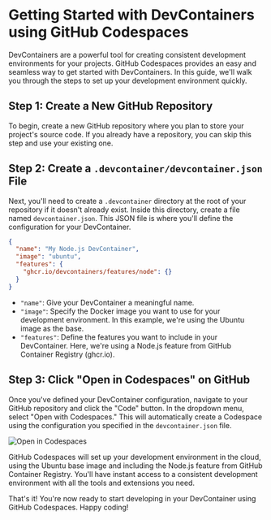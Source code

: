 # Getting Started with DevContainers using GitHub Codespaces

DevContainers are a powerful tool for creating consistent development environments for your projects. GitHub Codespaces provides an easy and seamless way to get started with DevContainers. In this guide, we'll walk you through the steps to set up your development environment quickly.

## Step 1: Create a New GitHub Repository

To begin, create a new GitHub repository where you plan to store your project's source code. If you already have a repository, you can skip this step and use your existing one.

## Step 2: Create a `.devcontainer/devcontainer.json` File

Next, you'll need to create a `.devcontainer` directory at the root of your repository if it doesn't already exist. Inside this directory, create a file named `devcontainer.json`. This JSON file is where you'll define the configuration for your DevContainer.

```json
{
  "name": "My Node.js DevContainer",
  "image": "ubuntu",
  "features": {
    "ghcr.io/devcontainers/features/node": {}
  }
}
```

- `"name"`: Give your DevContainer a meaningful name.
- `"image"`: Specify the Docker image you want to use for your development environment. In this example, we're using the Ubuntu image as the base.
- `"features"`: Define the features you want to include in your DevContainer. Here, we're using a Node.js feature from GitHub Container Registry (ghcr.io).

## Step 3: Click "Open in Codespaces" on GitHub

Once you've defined your DevContainer configuration, navigate to your GitHub repository and click the "Code" button. In the dropdown menu, select "Open with Codespaces." This will automatically create a Codespace using the configuration you specified in the `devcontainer.json` file.

![Open in Codespaces](https://example.com/path-to-your-image.png)

GitHub Codespaces will set up your development environment in the cloud, using the Ubuntu base image and including the Node.js feature from GitHub Container Registry. You'll have instant access to a consistent development environment with all the tools and extensions you need.

That's it! You're now ready to start developing in your DevContainer using GitHub Codespaces. Happy coding!
